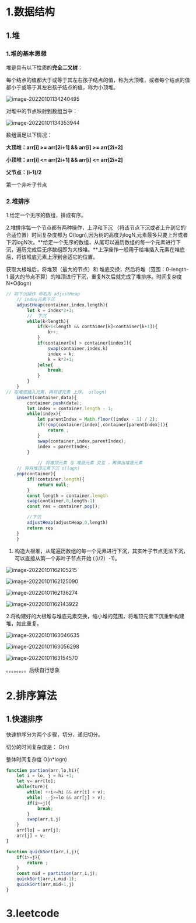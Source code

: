 # 1.数据结构



## 1.堆

### 1.堆的基本思想

堆是具有以下性质的**完全二叉树**：

每个结点的值都大于或等于其左右孩子结点的值，称为大顶堆，或者每个结点的值都小于或等于其左右孩子结点的值，称为小顶堆。

![image-20220101134240495](https://raw.githubusercontent.com/LitterStudent/Cloud-picture/main/image-20220101134240495.png)

对堆中的节点映射到数组当中：

![image-20220101134353944](https://raw.githubusercontent.com/LitterStudent/Cloud-picture/main/image-20220101134353944.png)

数组满足以下情况：

**大顶堆：arr[i] >= arr[2i+1] && arr[i] >= arr[2i+2]**  

**小顶堆：arr[i] <= arr[2i+1] && arr[i] <= arr[2i+2]**   

**父节点：(i-1)/2**

第一个非叶子节点

### 2.堆排序 



1.给定一个无序的数组，排成有序。

2.堆排序每一个节点都有两种操作，上浮和下沉 （将该节点下沉或者上升到它的合适位置）时间复杂度都为 O(logn),因为树的高度为logN,元素最多只要上升或者下沉logN次。**给定一个无序的数组，从尾可以遍历数组的每一个元素进行下沉，遍历完成后无序数组即为大根堆。**上浮操作一般用于给堆插入元素在堆底后，将该堆底元素上浮到合适它的位置。

获取大根堆后，将堆顶（最大的节点）和 堆底交换，然后将堆（范围：0-length-1  最大的节点不算）的堆顶进行下沉，重复N次后就完成了堆排序。时间复杂度 N*O(logn)

```js
// 将下沉操作 命名为 adjustHeap
    // index元素下沉
    adjustHeap(container,index,length){
        let k = index*2+1;
        //  下沉
        while(k<length){
            if(k+1<length && container[k]<container[k+1]){
                k++;
            }
            if(container[k] > container[index]){
                swap(container,index,k)
                index = k;
                k = k*2+1;
            }else{
                break;
            }
        }
    }
// 在堆底插入元素，再将该元素 上浮。 o(logn)
    insert(container,data){
        container.push(data);
        let index = container.length - 1;
        while(index){
            let parentIndex = Math.floor((index - 1) / 2);
            if(!cmp(container[index],container[parentIndex])){
                return ;
            }
            swap(container,index,parentIndex);
            index = parentIndex;
        }
        
            // 将堆顶元素 与 堆底元素 交互 ，再弹出堆底元素  
    // 将将堆顶元素下沉 o(logn)
    pop(container){
        if(!container.length){
            return null;
        }
        const length = container.length
        swap(container,0,length-1)
        const res = container.pop();

        //下沉
        adjustHeap(adjustHeap,0,length)
        return res
    }
    }
```



1. 构造大根堆，从尾遍历数组的每一个元素进行下沉，其实叶子节点无法下沉，可以直接从第一个非叶子节点开始 (（i/2）-1)。

![image-20220101162105215](https://raw.githubusercontent.com/LitterStudent/Cloud-picture/main/image-20220101162105215.png)

![image-20220101162125090](https://raw.githubusercontent.com/LitterStudent/Cloud-picture/main/image-20220101162125090.png)

![image-20220101162136274](https://raw.githubusercontent.com/LitterStudent/Cloud-picture/main/image-20220101162136274.png)

![image-20220101162143922](https://raw.githubusercontent.com/LitterStudent/Cloud-picture/main/image-20220101162143922.png)

2.将构建好的大根堆与堆底元素交换，缩小堆的范围，将堆顶元素下沉重新构建堆，如此重复。

![image-20220101163046635](https://raw.githubusercontent.com/LitterStudent/Cloud-picture/main/image-20220101163046635.png)

![image-20220101163056298](https://raw.githubusercontent.com/LitterStudent/Cloud-picture/main/image-20220101163056298.png)

![image-20220101163154570](https://raw.githubusercontent.com/LitterStudent/Cloud-picture/main/image-20220101163154570.png)

。。。。。。。。后续自行想象



# 2.排序算法



## 1.快速排序

快速排序分为两个步骤，切分，递归切分。

切分的时间复杂度是： O(n)

整体时间复杂度 O(n*logn)

```js
function partion(arr,lo,hi){
    let i = lo, j = hi +1;
    let v= arr[lo];
    while(ture){
        while( ++i<=hi && arr[i] < v);
        while( --j>=lo && arr[j] > v);
        if(i>=j){
            break;
        }
        swap(arr,i,j)
    }
    arr[lo] = arr[j];
    arr[j] = v;
}

function quickSort(arr,i,j){
    if(i>=j){
        return ;
    }
    const mid = partition(arr,i,j);
    quickSort(arr,i,mid-1);
    quickSort(arr,mid+1,j)
}
```





# 3.leetcode



